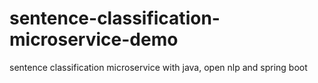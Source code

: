 # sentence-classification-microservice-demo
 sentence classification microservice with java, open nlp and spring boot
